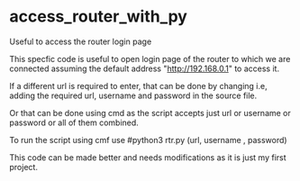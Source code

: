 # access_router_with_py
Useful to access the router login page


This specfic code is useful to open login page of the router to which we are connected assuming the default address "http://192.168.0.1" to access it.

If a different url is required to enter, that can be done by changing i.e, adding the required url, username and password in the source file.

Or that can be done using cmd as the script accepts just url or username or password or all of them combined.

To run the script using cmf use #python3 rtr.py (url, username , password) 

This code can be made better and needs modifications as it is just my first project.

